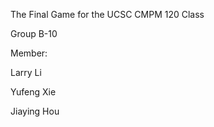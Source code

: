 The Final Game for the UCSC CMPM 120 Class

Group B-10

Member: 

Larry Li 

Yufeng Xie 

Jiaying Hou 
